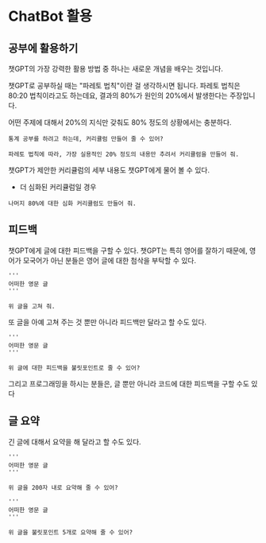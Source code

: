 # ChatBot 활용
## 공부에 활용하기
챗GPT의 가장 강력한 활용 방법 중 하나는 새로운 개념을 배우는 것입니다. 

챗GPT로 공부하실 때는 "파레토 법칙"이란 걸 생각하시면 됩니다. 파레토 법칙은 80:20 법칙이라고도 하는데요, 결과의 80%가 원인의 20%에서 발생한다는 주장입니다.

어떤 주제에 대해서 20%의 지식만 갖춰도 80% 정도의 상황에서는 충분하다.

```
통계 공부를 하려고 하는데, 커리큘럼 만들어 줄 수 있어? 

파레토 법칙에 따라, 가장 실용적인 20% 정도의 내용만 추려서 커리큘럼을 만들어 줘.
```

챗GPT가 제안한 커리큘럼의 세부 내용도 챗GPT에게 물어 볼 수 있다.

- 더 심화된 커리큘럼일 경우
```
나머지 80%에 대한 심화 커리큘럼도 만들어 줘. 
```

## 피드백
챗GPT에게 글에 대한 피드백을 구할 수 있다. 챗GPT는 특히 영어를 잘하기 때문에, 영어가 모국어가 아닌 분들은 영어 글에 대한 첨삭을 부탁할 수 있다.
```
'''
어떠한 영문 글
'''

위 글을 고쳐 줘.
```
또 글을 아예 고쳐 주는 것 뿐만 아니라 피드백만 달라고 할 수도 있다.
```
'''
어떠한 영문 글
'''

위 글에 대한 피드백을 불릿포인트로 줄 수 있어?
```
그리고 프로그래밍을 하시는 분들은, 글 뿐만 아니라 코드에 대한 피드백을 구할 수도 있다

## 글 요약
긴 글에 대해서 요약을 해 달라고 할 수도 있다.
```
'''
어떠한 영문 글
'''

위 글을 200자 내로 요약해 줄 수 있어?
```
```
'''
어떠한 영문 글
'''

위 글을 불릿포인트 5개로 요약해 줄 수 있어?
```